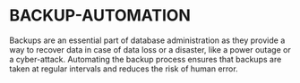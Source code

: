 # BACKUP-AUTOMATION
Backups are an essential part of database administration as they provide a way to recover data in case of data loss or a disaster, like a power outage or a cyber-attack.  Automating the backup process ensures that backups are taken at regular intervals and reduces the risk of human error. 
